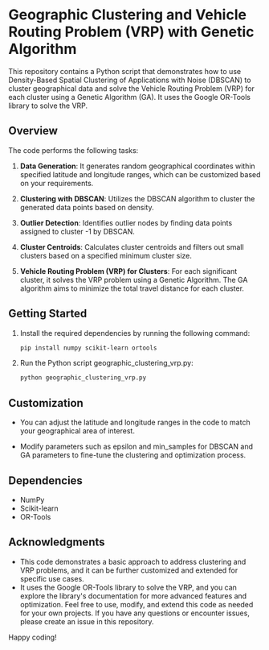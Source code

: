 # Geographic Clustering and Vehicle Routing Problem (VRP) with Genetic Algorithm

This repository contains a Python script that demonstrates how to use Density-Based Spatial Clustering of Applications with Noise (DBSCAN) to cluster geographical data and solve the Vehicle Routing Problem (VRP) for each cluster using a Genetic Algorithm (GA). It uses the Google OR-Tools library to solve the VRP.

## Overview

The code performs the following tasks:

1. **Data Generation**: It generates random geographical coordinates within specified latitude and longitude ranges, which can be customized based on your requirements.

2. **Clustering with DBSCAN**: Utilizes the DBSCAN algorithm to cluster the generated data points based on density.

3. **Outlier Detection**: Identifies outlier nodes by finding data points assigned to cluster -1 by DBSCAN.

4. **Cluster Centroids**: Calculates cluster centroids and filters out small clusters based on a specified minimum cluster size.

5. **Vehicle Routing Problem (VRP) for Clusters**: For each significant cluster, it solves the VRP problem using a Genetic Algorithm. The GA algorithm aims to minimize the total travel distance for each cluster.

## Getting Started

1. Install the required dependencies by running the following command:

   ```bash
   pip install numpy scikit-learn ortools
2. Run the Python script geographic_clustering_vrp.py:

   ```bash
   python geographic_clustering_vrp.py

## Customization
- You can adjust the latitude and longitude ranges in the code to match your geographical area of interest.

- Modify parameters such as epsilon and min_samples for DBSCAN and GA parameters to fine-tune the clustering and optimization process.

## Dependencies
- NumPy
- Scikit-learn
- OR-Tools

## Acknowledgments
- This code demonstrates a basic approach to address clustering and VRP problems, and it can be further customized and extended for specific use cases.
- It uses the Google OR-Tools library to solve the VRP, and you can explore the library's documentation for more advanced features and optimization.
Feel free to use, modify, and extend this code as needed for your own projects. If you have any questions or encounter issues, please create an issue in this repository.

Happy coding!